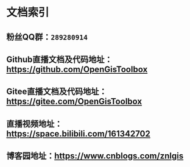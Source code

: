 # 文档索引

## 粉丝QQ群：`289280914`

## Github直播文档及代码地址：https://github.com/OpenGisToolbox

## Gitee直播文档及代码地址：https://gitee.com/OpenGisToolbox

## 直播视频地址：https://space.bilibili.com/161342702

## 博客园地址：https://www.cnblogs.com/znlgis